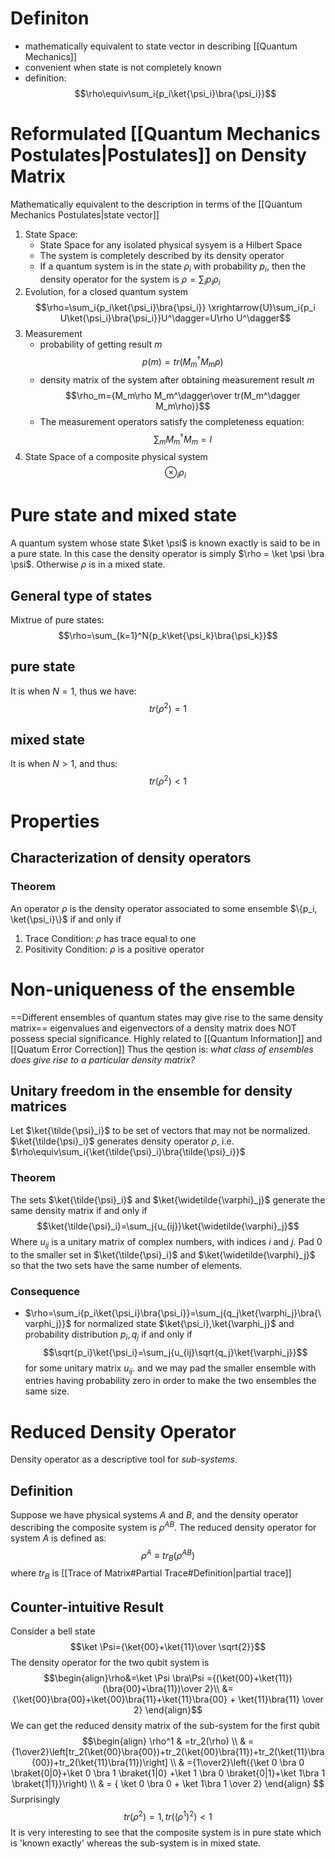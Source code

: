 # Definiton
- mathematically equivalent to state vector in describing [[Quantum Mechanics]]
- convenient when state is not completely known
- definition:
$$\rho\equiv\sum_i{p_i\ket{\psi_i}\bra{\psi_i}}$$

# Reformulated [[Quantum Mechanics Postulates|Postulates]] on Density Matrix
Mathematically equivalent to the description in terms of the [[Quantum Mechanics Postulates|state vector]]
1. State Space:
	- State Space for any isolated physical sysyem is a Hilbert Space
	- The system is completely described by its density operator
	- If a quantum system is in the state $\rho_i$ with probability $p_i$, then the density operator for the system is $\rho=\sum_i{p_i\rho_i}$
2. Evolution, for a closed quantum system
	 $$\rho=\sum_i{p_i\ket{\psi_i}\bra{\psi_i}} \xrightarrow{U}\sum_i{p_i U\ket{\psi_i}\bra{\psi_i}}U^\dagger=U\rho U^\dagger$$
3. Measurement
	- probability of getting result $m$
		$$p(m)=tr(M_m^\dagger M_m\rho)$$
	- density matrix of the system after obtaining measurement result $m$
		$$\rho_m={M_m\rho M_m^\dagger\over tr(M_m^\dagger M_m\rho)}$$
	- The measurement operators satisfy the completeness equation:
		$$\sum_m{M_m^\dagger M_m}=I$$
4. State Space of a composite physical system
	$$\otimes_i\rho_i$$
# Pure state and mixed state
A quantum system whose state $\ket \psi$ is known exactly is said to be in a pure state.
In this case the density operator is simply $\rho = \ket \psi \bra \psi$.
Otherwise $\rho$ is in a mixed state.
## General type of states
Mixtrue of pure states:
$$\rho=\sum_{k=1}^N{p_k\ket{\psi_k}\bra{\psi_k}}$$
## pure state
It is when $N=1$, thus we have:
$$tr(\rho^2)=1$$
## mixed state

It is when $N>1$, and thus: 
$$tr(\rho^2)<1$$

# Properties
## Characterization of density operators
### Theorem
An operator $\rho$ is the density operator associated to some ensemble $\{p_i, \ket{\psi_i}\}$ if and only if
1. Trace Condition: $\rho$ has trace equal to one
2. Positivity Condition: $\rho$ is a positive operator

# Non-uniqueness of the ensemble
==Different ensembles of quantum states may give rise to the same density matrix==
eigenvalues and eigenvectors of a density matrix does NOT possess special significance. Highly related to [[Quantum Information]] and [[Quatum Error Correction]]
Thus the qestion is: _what class of ensembles does give rise to a particular density matrix?_
## Unitary freedom in the ensemble for density matrices
Let $\ket{\tilde{\psi}_i}$ to be set of vectors that may not be normalized.  $\ket{\tilde{\psi}_i}$ generates density operator $\rho$, i.e. $\rho\equiv\sum_i{\ket{\tilde{\psi}_i}\bra{\tilde{\psi}_i}}$
### Theorem
The sets $\ket{\tilde{\psi}_i}$ and $\ket{\widetilde{\varphi}_j}$ generate the same density matrix if and only if
$$\ket{\tilde{\psi}_i}=\sum_j{u_{ij}}\ket{\widetilde{\varphi}_j}$$
Where $u_{ij}$ is a unitary matrix of complex numbers, with indices $i$ and $j$. Pad $0$ to the smaller set in $\ket{\tilde{\psi}_i}$ and $\ket{\widetilde{\varphi}_j}$ so that the two sets have the same number of elements.

### Consequence
- $\rho=\sum_i{p_i\ket{\psi_i}\bra{\psi_i}}=\sum_j{q_j\ket{\varphi_j}\bra{\varphi_j}}$ for normalized state $\ket{\psi_i},\ket{\varphi_j}$ and probability distribution $p_i,q_j$ if and only if
	$$\sqrt{p_i}\ket{\psi_i}=\sum_j{u_{ij}\sqrt{q_j}\ket{\varphi_j}}$$
	for some unitary matrix $u_{ij}$. and we may pad the smaller ensemble with entries having probability zero in order to make the two ensembles the same size.

# Reduced Density Operator
Density operator as a descriptive tool for _sub-systems_.
## Definition
Suppose we have physical systems $A$ and $B$, and the density operator describing the composite system is $\rho^{AB}$. The reduced density operator for system $A$ is defined as:
$$\rho^A\equiv tr_B(\rho^{AB})$$
where $tr_B$ is [[Trace of Matrix#Partial Trace#Definition|partial trace]] 

## Counter-intuitive Result
Consider a bell state
$$\ket \Psi={\ket{00}+\ket{11}\over \sqrt{2}}$$
The density operator for the two qubit system is
$$\begin{align}\rho&=\ket \Psi \bra\Psi ={(\ket{00}+\ket{11})(\bra{00}+\bra{11})\over 2}\\ &={\ket{00}\bra{00}+\ket{00}\bra{11}+\ket{11}\bra{00} + \ket{11}\bra{11} \over 2} \end{align}$$
We can get the reduced density matrix of the sub-system for the first qubit
$$\begin{align}
  \rho^1 & =tr_2(\rho) \\
  		 & ={1\over2}\left[tr_2(\ket{00}\bra{00})+tr_2(\ket{00}\bra{11})+tr_2(\ket{11}\bra{00})+tr_2(\ket{11}\bra{11})\right] \\
		 & ={1\over2}\left({\ket 0 \bra 0 \braket{0|0}+\ket 0 \bra 1 \braket{1|0} +\ket 1 \bra 0 \braket{0|1}+\ket 1\bra 1 \braket{1|1}}\right) \\
		 & = { \ket 0 \bra 0 + \ket 1\bra 1 \over 2}
  \end{align}
$$
Surprisingly
$$tr(\rho^2)=1,tr((\rho^1)^2)<1$$
It is very interesting to see that the composite system is in pure state which is 'known exactly' whereas the sub-system is in mixed state.
